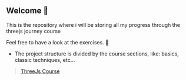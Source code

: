 ## Welcome 👋

This is the repository where i will be storing all my progress through the
threejs journey course

Feel free to have a look at the exercises. 👀

- The project structure is divided by the course sections, like: basics, classic
techniques, etc...

> [ThreeJs Course](https://threejs-journey.com/)

